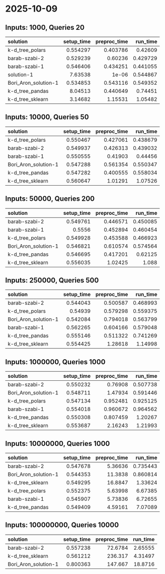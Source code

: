 # 2025-10-09

## Inputs: 1000, Queries 20

| solution             |   setup_time |   preproc_time |   run_time |
|:---------------------|-------------:|---------------:|-----------:|
| k-d_tree_polars      |     0.554297 |       0.403786 |   0.42609  |
| barab-szabi-2        |     0.529239 |       0.60236  |   0.429729 |
| barab-szabi-1        |     0.546406 |       0.434251 |   0.441055 |
| solution-1           |     7.63538  |       1e-06    |   0.544867 |
| Bori_Aron_solution-1 |     0.534853 |       0.543116 |   0.549352 |
| k-d_tree_pandas      |     8.04513  |       0.440649 |   0.74451  |
| k-d_tree_sklearn     |     3.14682  |       1.15531  |   1.05482  |

## Inputs: 10000, Queries 50

| solution             |   setup_time |   preproc_time |   run_time |
|:---------------------|-------------:|---------------:|-----------:|
| k-d_tree_polars      |     0.550467 |       0.427061 |   0.438679 |
| barab-szabi-2        |     0.549937 |       0.426313 |   0.439032 |
| barab-szabi-1        |     0.550555 |       0.41903  |   0.44456  |
| Bori_Aron_solution-1 |     0.547288 |       0.561354 |   0.550347 |
| k-d_tree_pandas      |     0.547282 |       0.400555 |   0.558034 |
| k-d_tree_sklearn     |     0.560647 |       1.01291  |   1.07526  |

## Inputs: 50000, Queries 200

| solution             |   setup_time |   preproc_time |   run_time |
|:---------------------|-------------:|---------------:|-----------:|
| barab-szabi-2        |     0.549761 |       0.446571 |   0.450085 |
| barab-szabi-1        |     0.5556   |       0.452894 |   0.460454 |
| k-d_tree_polars      |     0.549928 |       0.453588 |   0.466923 |
| Bori_Aron_solution-1 |     0.546821 |       0.610574 |   0.574564 |
| k-d_tree_pandas      |     0.546695 |       0.417201 |   0.62125  |
| k-d_tree_sklearn     |     0.556035 |       1.02425  |   1.088    |

## Inputs: 250000, Queries 500

| solution             |   setup_time |   preproc_time |   run_time |
|:---------------------|-------------:|---------------:|-----------:|
| barab-szabi-2        |     0.544043 |       0.500587 |   0.468993 |
| k-d_tree_polars      |     0.54939  |       0.579298 |   0.559375 |
| Bori_Aron_solution-1 |     0.542084 |       0.794018 |   0.563799 |
| barab-szabi-1        |     0.562265 |       0.604166 |   0.579048 |
| k-d_tree_pandas      |     0.555146 |       0.511322 |   0.741269 |
| k-d_tree_sklearn     |     0.554425 |       1.28618  |   1.14998  |

## Inputs: 1000000, Queries 1000

| solution             |   setup_time |   preproc_time |   run_time |
|:---------------------|-------------:|---------------:|-----------:|
| barab-szabi-2        |     0.550232 |       0.76908  |   0.507738 |
| Bori_Aron_solution-1 |     0.548711 |       1.47934  |   0.591446 |
| k-d_tree_polars      |     0.547134 |       0.952481 |   0.925125 |
| barab-szabi-1        |     0.554018 |       0.960672 |   0.964562 |
| k-d_tree_pandas      |     0.550308 |       0.807459 |   1.20267  |
| k-d_tree_sklearn     |     0.553687 |       2.16243  |   1.21993  |

## Inputs: 10000000, Queries 1000

| solution             |   setup_time |   preproc_time |   run_time |
|:---------------------|-------------:|---------------:|-----------:|
| barab-szabi-2        |     0.547678 |        5.36636 |   0.735443 |
| Bori_Aron_solution-1 |     0.544353 |       11.3838  |   0.860814 |
| k-d_tree_sklearn     |     0.549295 |       16.8847  |   1.33624  |
| k-d_tree_polars      |     0.552375 |        5.63998 |   6.67385  |
| barab-szabi-1        |     0.545907 |        5.73836 |   6.72655  |
| k-d_tree_pandas      |     0.549409 |        4.59161 |   7.07089  |

## Inputs: 100000000, Queries 10000

| solution             |   setup_time |   preproc_time |   run_time |
|:---------------------|-------------:|---------------:|-----------:|
| barab-szabi-2        |     0.557238 |        72.6784 |    2.65555 |
| k-d_tree_sklearn     |     0.561212 |       236.317  |    4.31497 |
| Bori_Aron_solution-1 |     0.800363 |       147.667  |   18.8716  |